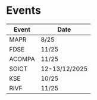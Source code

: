 # Events

| Event  | Date          |
| ------ | ------------- |
| MAPR   | 8/25          |
| FDSE   | 11/25         |
| ACOMPA | 11/25         |
| SOICT  | 12-13/12/2025 |
| KSE    | 10/25         |
| RIVF   | 11/25         |
